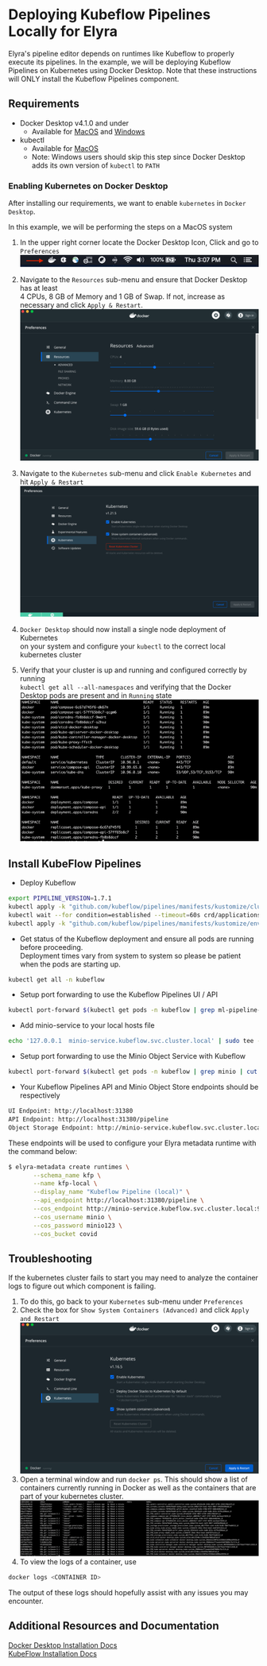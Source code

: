 <!--
{% comment %}
Copyright 2018-2023 Elyra Authors

Licensed under the Apache License, Version 2.0 (the "License");
you may not use this file except in compliance with the License.
You may obtain a copy of the License at

http://www.apache.org/licenses/LICENSE-2.0

Unless required by applicable law or agreed to in writing, software
distributed under the License is distributed on an "AS IS" BASIS,
WITHOUT WARRANTIES OR CONDITIONS OF ANY KIND, either express or implied.
See the License for the specific language governing permissions and
limitations under the License.
{% endcomment %}
-->

# Deploying Kubeflow Pipelines Locally for Elyra

Elyra's pipeline editor depends on runtimes like Kubeflow to properly execute its pipelines. In the example,
we will be deploying Kubeflow Pipelines on Kubernetes using Docker Desktop. Note that these instructions will
ONLY install the Kubeflow Pipelines component.

## Requirements
- Docker Desktop v4.1.0 and under
    - Available for [MacOS](https://docs.docker.com/desktop/mac/release-notes/#docker-desktop-410) and 
                    [Windows](https://docs.docker.com/desktop/windows/release-notes/#docker-desktop-410)
- kubectl
    - Available for [MacOS](https://kubernetes.io/docs/tasks/tools/install-kubectl/#install-kubectl-on-macos)
    - Note: Windows users should skip this step since Docker Desktop adds its own version of `kubectl` to `PATH`
    
    
### Enabling Kubernetes on Docker Desktop

After installing our requirements, we want to enable `kubernetes` in `Docker Desktop`.

In this example, we will be performing the steps on a MacOS system

1. In the upper right corner locate the Docker Desktop Icon, Click and go to `Preferences`   
![Elyra](../images/recipes/deploying-kubeflow-locally-for-dev/docker-desktop-icon.png)  
  
2. Navigate to the `Resources` sub-menu and ensure that Docker Desktop has at least   
4 CPUs, 8 GB of Memory and 1 GB of Swap. If not, increase as necessary and click `Apply & Restart`.  
![Elyra](../images/recipes/deploying-kubeflow-locally-for-dev/docker-desktop-resources.png)  
  
3. Navigate to the `Kubernetes` sub-menu and click `Enable Kubernetes` and hit `Apply & Restart`  
![Elyra](../images/recipes/deploying-kubeflow-locally-for-dev/docker-desktop-k8s-menu.png)  
  
4. `Docker Desktop` should now install a single node deployment of Kubernetes  
 on your system and configure your `kubectl` to the correct local kubernetes cluster
  
5. Verify that your cluster is up and running and configured correctly by running  
`kubectl get all --all-namespaces` and verifying that the Docker Desktop pods are present and in `Running` state   
![Elyra](../images/recipes/deploying-kubeflow-locally-for-dev/docker-desktop-kubectl.png)  
  
## Install KubeFlow Pipelines 

- Deploy Kubeflow  

```bash
export PIPELINE_VERSION=1.7.1
kubectl apply -k "github.com/kubeflow/pipelines/manifests/kustomize/cluster-scoped-resources?ref=$PIPELINE_VERSION"
kubectl wait --for condition=established --timeout=60s crd/applications.app.k8s.io
kubectl apply -k "github.com/kubeflow/pipelines/manifests/kustomize/env/dev?ref=$PIPELINE_VERSION"
```
- Get status of the Kubeflow deployment and ensure all pods are running before proceeding.  
Deployment times vary from system to system so please be patient when the pods are starting up.
```bash
kubectl get all -n kubeflow
```
- Setup port forwarding to use the Kubeflow Pipelines UI / API
```bash
kubectl port-forward $(kubectl get pods -n kubeflow | grep ml-pipeline-ui | cut -d' ' -f1) 31380:3000 -n kubeflow &
```
- Add minio-service to your local hosts file
```bash
echo '127.0.0.1  minio-service.kubeflow.svc.cluster.local' | sudo tee -a /etc/hosts
```
- Setup port forwarding to use the Minio Object Service with Kubeflow
```bash
kubectl port-forward $(kubectl get pods -n kubeflow | grep minio | cut -d' ' -f1) 9000:9000 -n kubeflow &
```
- Your Kubeflow Pipelines API and Minio Object Store endpoints should be respectively
```bash
UI Endpoint: http://localhost:31380
API Endpoint: http://localhost:31380/pipeline
Object Storage Endpoint: http://minio-service.kubeflow.svc.cluster.local:9000
```

These endpoints will be used to configure your Elyra metadata runtime with the
command below:

```bash
$ elyra-metadata create runtimes \
       --schema_name kfp \
       --name kfp-local \
       --display_name "Kubeflow Pipeline (local)" \
       --api_endpoint http://localhost:31380/pipeline \
       --cos_endpoint http://minio-service.kubeflow.svc.cluster.local:9000 \
       --cos_username minio \
       --cos_password minio123 \
       --cos_bucket covid
```

## Troubleshooting
If the kubernetes cluster fails to start you may need to analyze the container logs to figure out which 
component is failing. 
1. To do this, go back to your `Kubernetes` sub-menu under `Preferences`
2. Check the box for `Show System Containers (Advanced)` and click `Apply and Restart`
![Elyra](../images/recipes/deploying-kubeflow-locally-for-dev/docker-desktop-advanced-option.png)  
3. Open a terminal window and run `docker ps`. This should show a list of containers currently running in 
Docker as well as the containers that are part of your kubernetes cluster.
![Elyra](../images/recipes/deploying-kubeflow-locally-for-dev/docker-desktop-ps.png)  
4. To view the logs of a container, use
```bash
docker logs <CONTAINER ID>
```
The output of these logs should hopefully assist with any issues you may encounter.

## Additional Resources and Documentation
[Docker Desktop Installation Docs](https://docs.docker.com/get-started/)  
[KubeFlow Installation Docs](https://www.kubeflow.org/docs/started/installing-kubeflow/)
